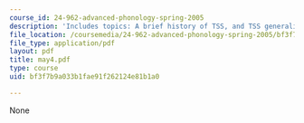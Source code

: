 ```yaml
---
course_id: 24-962-advanced-phonology-spring-2005
description: 'Includes topics: A brief history of TSS, and TSS generalization.'
file_location: /coursemedia/24-962-advanced-phonology-spring-2005/bf3f7b9a033b1fae91f262124e81b1a0_may4.pdf
file_type: application/pdf
layout: pdf
title: may4.pdf
type: course
uid: bf3f7b9a033b1fae91f262124e81b1a0

---
```

None